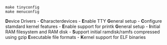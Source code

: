 ```
make tinyconfig
make menuconfig
```

**D**evice Drivers - **C**haracterdevices - **E**nable TTY
**G**eneral setup - **C**onfigure stamdard kernel features - **E**nable support for printk
**G**eneral setup - **I**nitial RAM filesystem and RAM disk - **S**upport initial ramdisk/ramfs compressed using gzip
**E**xecutable file formats -  **K**ernel support for ELF binaries
